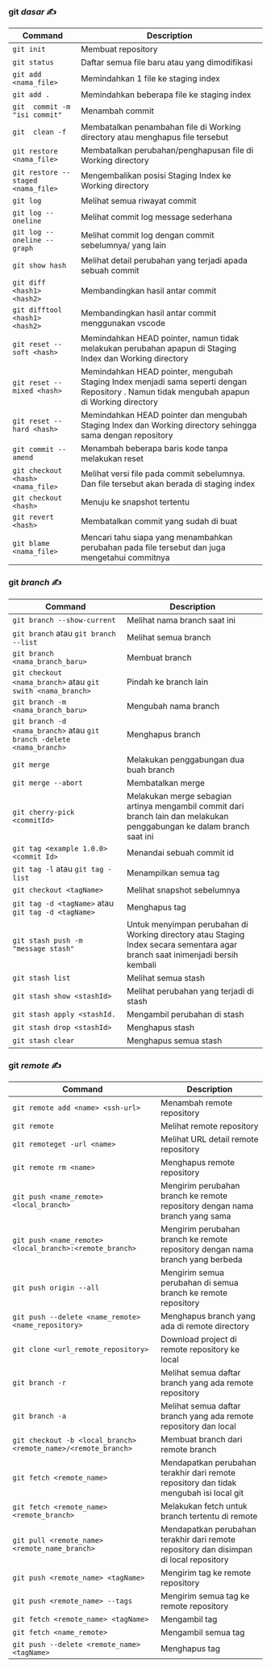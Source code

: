 
### git *dasar* :writing_hand:

| **Command** | **Description** |
| --- | --- |
| `git init` | Membuat repository  |
| `git status` | Daftar semua file baru atau yang dimodifikasi |
| `git add <nama_file>` | Memindahkan 1 file ke staging index |
| `git add .` | Memindahkan beberapa file ke staging index |
| `git  commit -m "isi commit" ` | Menambah commit |
| `git  clean -f` |  Membatalkan penambahan file di Working directory  atau menghapus file tersebut |
| `git restore <nama_file>` | Membatalkan perubahan/penghapusan file di Working directory |
| `git restore --staged <nama_file>` | Mengembalikan posisi Staging Index ke Working directory |
| `git log` | Melihat semua riwayat commit |
| `git log --oneline` | Melihat commit log message sederhana |
| `git log --oneline --graph` | Melihat commit log dengan commit sebelumnya/ yang lain |
| `git show hash` | Melihat detail perubahan yang terjadi apada sebuah commit |
| `git diff <hash1> <hash2>` | Membandingkan hasil antar commit  |
| `git difftool <hash1> <hash2>` | Membandingkan hasil antar commit menggunakan vscode |
| `git reset --soft <hash>` | Memindahkan HEAD pointer, namun tidak melakukan perubahan apapun di Staging Index dan Working directory |
| `git reset --mixed <hash>` | Memindahkan HEAD pointer, mengubah Staging Index menjadi sama seperti dengan Repository . Namun tidak mengubah apapun di Working directory |
| `git reset --hard <hash>` | Memindahkan HEAD pointer dan mengubah Staging Index dan Working directory sehingga sama dengan repository|
| `git commit --amend` | Menambah beberapa baris kode tanpa melakukan reset |
| `git checkout <hash> <nama_file>` | Melihat versi file pada commit sebelumnya. Dan file tersebut akan berada di staging index |
| `git checkout <hash>` | Menuju ke snapshot tertentu |
| `git revert <hash>` | Membatalkan commit yang sudah di buat |
| `git blame <nama_file>` | Mencari tahu siapa yang menambahkan perubahan pada file tersebut dan juga mengetahui commitnya |


### git *branch* :writing_hand:

| **Command** | **Description** |
| --- | --- |
| `git branch --show-current` | Melihat nama branch saat ini |
| `git branch` atau  `git branch --list` | Melihat semua branch |
| `git branch <nama_branch_baru>` | Membuat branch |
| `git checkout <nama_branch>` atau  `git swith <nama_branch>`| Pindah ke branch lain |
| `git branch -m <nama_branch_baru>` | Mengubah nama branch |
| `git branch -d <nama_branch>` atau `git branch -delete <nama_branch>` | Menghapus branch|
| `git merge` | Melakukan penggabungan dua buah branch |
| `git merge --abort` | Membatalkan merge |
| `git cherry-pick <commitId>` | Melakukan merge sebagian artinya mengambil commit dari branch lain dan melakukan penggabungan ke dalam branch saat ini |
| `git tag <example 1.0.0> <commit Id>` | Menandai sebuah commit id |
| `git tag -l` atau `git tag -list`| Menampilkan semua tag |
| `git checkout <tagName>` | Melihat snapshot sebelumnya |
| `git tag -d <tagName>` atau `git tag -d <tagName>`  | Menghapus tag |
| `git stash push -m "message stash"` | Untuk menyimpan perubahan di Working directory atau Staging Index secara sementara agar branch saat inimenjadi bersih kembali |
| `git stash list` | Melihat semua stash |
| `git stash show <stashId>` | Melihat perubahan yang terjadi di stash|
| `git stash apply <stashId.` | Mengambil perubahan di stash |
| `git stash drop <stashId>` | Menghapus stash |
| `git stash clear` | Menghapus semua stash |


### git *remote* :writing_hand:

| **Command** | **Description** |
| --- | --- |
| `git remote add <name> <ssh-url>` | Menambah remote repository |
| `git remote` | Melihat remote repository |
| `git remoteget -url <name>` | Melihat URL detail remote repository |
| `git remote rm <name>` | Menghapus remote repository |
| `git push <name_remote> <local_branch>` | Mengirim perubahan branch ke remote repository dengan nama branch yang sama |
| `git push <name_remote> <local_branch>:<remote_branch>` | Mengirim perubahan branch ke remote repository dengan nama branch yang berbeda |
| `git push origin --all` | Mengirim semua perubahan di semua branch ke remote repository |
| `git push --delete <name_remote> <name_repository>` | Menghapus branch yang ada di remote directory |
| `git clone <url_remote_repository>` | Download project di remote repository ke local |
| `git branch -r` | Melihat semua daftar branch yang ada remote repository |
| `git branch -a` | Melihat semua daftar branch yang ada remote repository dan local |
| `git checkout -b <local_branch> <remote_name>/<remote_branch>` | Membuat branch dari remote branch |
| `git fetch <remote_name>` | Mendapatkan perubahan terakhir dari remote repository dan tidak mengubah isi local git |
| `git fetch <remote_name> <remote_branch>` | Melakukan fetch untuk branch tertentu di remote |
| `git pull <remote_name> <remote_name_branch>` | Mendapatkan perubahan terakhir dari remote repository dan disimpan di local repository |
| `git push <remote_name> <tagName>` | Mengirim tag ke remote repository |
| `git push <remote_name> --tags` | Mengirim semua tag ke remote repository |
| `git fetch <remote_name> <tagName>` | Mengambil tag |
| `git fetch <name_remote>` | Mengambil semua tag |
| `git push --delete <remote_name> <tagName>` | Menghapus tag |
